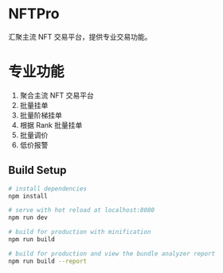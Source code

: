 # NFTPro
汇聚主流 NFT 交易平台，提供专业交易功能。

# 专业功能

1. 聚合主流 NFT 交易平台
2. 批量挂单
3. 批量阶梯挂单
4. 根据 Rank 批量挂单
5. 批量调价
6. 低价报警

## Build Setup

``` bash
# install dependencies
npm install

# serve with hot reload at localhost:8080
npm run dev

# build for production with minification
npm run build

# build for production and view the bundle analyzer report
npm run build --report
```
